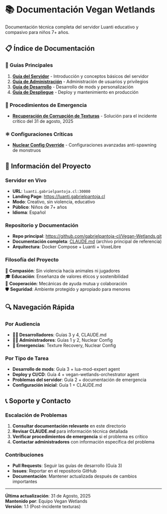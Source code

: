 # 📚 Documentación Vegan Wetlands

Documentación técnica completa del servidor Luanti educativo y compasivo para niños 7+ años.

## 📋 Índice de Documentación

### 📖 Guías Principales
1. **[Guía del Servidor](1-guia-del-servidor.md)** - Introducción y conceptos básicos del servidor
2. **[Guía de Administración](2-guia-de-administracion.md)** - Administración de usuarios y privilegios
3. **[Guía de Desarrollo](3-guia-de-desarrollo.md)** - Desarrollo de mods y personalización
4. **[Guía de Despliegue](4-guia-de-despliegue.md)** - Deploy y mantenimiento en producción

### 🚨 Procedimientos de Emergencia
- **[Recuperación de Corrupción de Texturas](TEXTURE_CORRUPTION_RECOVERY.md)** - Solución para el incidente crítico del 31 de agosto, 2025

### ⚛️ Configuraciones Críticas  
- **[Nuclear Config Override](NUCLEAR_CONFIG_OVERRIDE.md)** - Configuraciones avanzadas anti-spawning de monstruos

## 🎯 Información del Proyecto

### Servidor en Vivo
- **URL**: `luanti.gabrielpantoja.cl:30000`
- **Landing Page**: https://luanti.gabrielpantoja.cl
- **Modo**: Creativo, sin violencia, educativo
- **Público**: Niños de 7+ años
- **Idioma**: Español

### Repositorio y Documentación
- **Repo principal**: https://github.com/gabrielpantoja-cl/Vegan-Wetlands.git
- **Documentación completa**: [CLAUDE.md](../CLAUDE.md) (archivo principal de referencia)
- **Arquitectura**: Docker Compose + Luanti + VoxeLibre

### Filosofía del Proyecto
🌱 **Compasión**: Sin violencia hacia animales ni jugadores  
🎓 **Educación**: Enseñanza de valores éticos y sostenibilidad  
🤝 **Cooperación**: Mecánicas de ayuda mutua y colaboración  
🛡️ **Seguridad**: Ambiente protegido y apropiado para menores  

## 🔍 Navegación Rápida

### Por Audiencia
- **👨‍💻 Desarrolladores**: Guías 3 y 4, CLAUDE.md
- **👨‍💼 Administradores**: Guías 1 y 2, Nuclear Config
- **🚨 Emergencias**: Texture Recovery, Nuclear Config

### Por Tipo de Tarea
- **Desarrollo de mods**: Guía 3 + lua-mod-expert agent
- **Deploy y CI/CD**: Guía 4 + vegan-wetlands-orchestrator agent  
- **Problemas del servidor**: Guía 2 + documentación de emergencia
- **Configuración inicial**: Guía 1 + CLAUDE.md

## 📞 Soporte y Contacto

### Escalación de Problemas
1. **Consultar documentación relevante** en este directorio
2. **Revisar CLAUDE.md** para información técnica detallada
3. **Verificar procedimientos de emergencia** si el problema es crítico
4. **Contactar administradores** con información específica del problema

### Contribuciones
- **Pull Requests**: Seguir las guías de desarrollo (Guía 3)
- **Issues**: Reportar en el repositorio GitHub
- **Documentación**: Mantener actualizada después de cambios importantes

---

**Última actualización**: 31 de Agosto, 2025  
**Mantenido por**: Equipo Vegan Wetlands  
**Versión**: 1.1 (Post-incidente texturas)